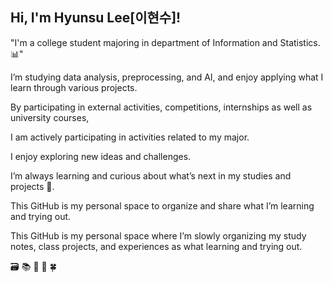 ## Hi, I'm Hyunsu Lee[이현수]! 

"I'm a college student majoring in department of Information and Statistics. 📊"  

I’m studying data analysis, preprocessing, and AI, and enjoy applying what I learn through various projects.


By participating in external activities, competitions, internships as well as university courses,  


I am actively participating in activities related to my major.


I enjoy exploring new ideas and challenges.  

I’m always learning and curious about what’s next in my studies and projects 🌱.  


This GitHub is my personal space to organize and share what I’m learning and trying out.  


This GitHub is my personal space where I’m slowly organizing my study notes, class projects, and experiences as what learning and trying out.  




🗃️
📚
📖
💼
🍀


<!--
**lhs544/lhs544** is a ✨ _special_ ✨ repository because its `README.md` (this file) appears on your GitHub profile.

Here are some ideas to get you started:

- 🔭 I’m currently working on ...
- 🌱 I’m currently learning ...
- 👯 I’m looking to collaborate on ...
- 🤔 I’m looking for help with ...
- 💬 Ask me about ...
- 📫 How to reach me: ...
- 😄 Pronouns: ...
- ⚡ Fun fact: ...
-->
